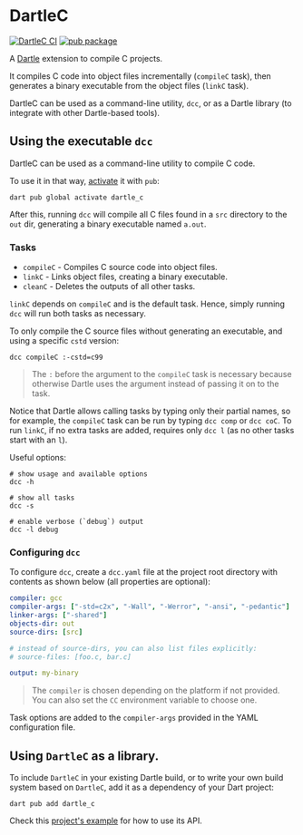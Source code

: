 # DartleC

[![DartleC CI](https://github.com/renatoathaydes/dartle_c/workflows/DartleC%20Build/badge.svg)](https://github.com/renatoathaydes/dartle_c/actions)
[![pub package](https://img.shields.io/pub/v/dartle_c.svg)](https://pub.dev/packages/dartle_c)

A [Dartle](https://renatoathaydes.github.io/dartle-website/) extension to compile C projects.

It compiles C code into object files incrementally (`compileC` task),
then generates a binary executable from the object files (`linkC` task).

DartleC can be used as a command-line utility, `dcc`, or as a Dartle library (to integrate with other Dartle-based tools).

## Using the executable `dcc`

DartleC can be used as a command-line utility to compile C code.

To use it in that way, [activate](https://dart.dev/tools/pub/cmd/pub-global) it with `pub`:

```shell
dart pub global activate dartle_c
```

After this, running `dcc` will compile all C files found in a `src` directory to the `out` dir,
generating a binary executable named `a.out`.

### Tasks

* `compileC` - Compiles C source code into object files.
* `linkC` - Links object files, creating a binary executable.
* `cleanC` - Deletes the outputs of all other tasks.

`linkC` depends on `compileC` and is the default task. Hence, simply running `dcc`
will run both tasks as necessary.

To only compile the C source files without generating an executable,
and using a specific `cstd` version:

```shell
dcc compileC :-cstd=c99
```

> The `:` before the argument to the `compileC` task is necessary because otherwise
> Dartle uses the argument instead of passing it on to the task.

Notice that Dartle allows calling tasks by typing only their partial names, so for example,
the `compileC` task can be run by typing `dcc comp` or `dcc coC`. To run `linkC`, if no
extra tasks are added, requires only `dcc l` (as no other tasks start with an `l`).

Useful options:

```shell
# show usage and available options
dcc -h

# show all tasks
dcc -s

# enable verbose (`debug`) output
dcc -l debug
```

### Configuring `dcc`

To configure `dcc`, create a `dcc.yaml` file at the project root directory with contents as shown
below (all properties are optional):

```yaml
compiler: gcc
compiler-args: ["-std=c2x", "-Wall", "-Werror", "-ansi", "-pedantic"]
linker-args: ["-shared"]
objects-dir: out
source-dirs: [src]

# instead of source-dirs, you can also list files explicitly:
# source-files: [foo.c, bar.c]

output: my-binary
```

> The `compiler` is chosen depending on the platform if not provided.
> You can also set the `CC` environment variable to choose one.

Task options are added to the `compiler-args` provided in the YAML configuration file.

## Using `DartleC` as a library.

To include `DartleC` in your existing Dartle build, or to write your own build system based on
`DartleC`, add it as a dependency of your Dart project:

```shell
dart pub add dartle_c
```

Check this [project's example](example/dartle_c_example.dart) for how to use its API.
